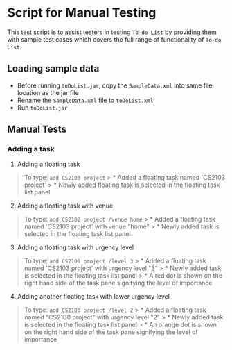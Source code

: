 # Script for Manual Testing

This test script is to assist testers in testing `To-do List` by providing them with sample test cases which covers the full range of functionality of `To-do List`.

## Loading sample data

* Before running `toDoList.jar`, copy the `SampleData.xml` into same file location as the jar file
* Rename the `SampleData.xml` file to `toDoList.xml`
* Run `toDoList.jar`

## Manual Tests

### Adding a task
1. Adding a floating task
>  To type: `add CS2103 project` 
	> * Added a floating task named 'CS2103 project'
	> * Newly added floating task is selected in the floating task list panel

2. Adding a floating task with venue
>  To type: `add CS2102 project /venue home` 
	> * Added a floating task named 'CS2103 project' with venue "home"
	> * Newly added task is selected in the floating task list panel 
	
3. Adding a floating task with urgency level
>  To type: `add CS2101 project /level 3` 
	> * Added a floating task named 'CS2103 project' with urgency level "3"
	> * Newly added task is selected in the floating task list panel 
	> * A red dot is shown on the right hand side of the task pane signifying the level of importance

4. Adding another floating task with lower urgency level
>  To type: `add CS2100 project /level 2`
	> * Added a floating task named "CS2100 project" with urgency level "2"
	> * Newly added task is selected in the floating task list panel
	> * An orange dot is shown on the right hand side of the task pane signifying the level of importance

